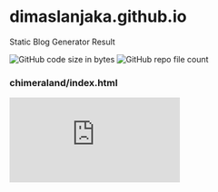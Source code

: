 # dimaslanjaka.github.io
Static Blog Generator Result

![GitHub code size in bytes](https://img.shields.io/github/languages/code-size/dimaslanjaka/dimaslanjaka.github.io?style=flat-square)
![GitHub repo file count](https://img.shields.io/github/directory-file-count/dimaslanjaka/dimaslanjaka.github.io?style=flat-square)

### chimeraland/index.html
![GitHub file size in bytes on a specified ref (branch/commit/tag)](https://img.shields.io/github/size/dimaslanjaka/dimaslanjaka.github.io/chimeraland/index.html?branch=master&style=flat-square)
